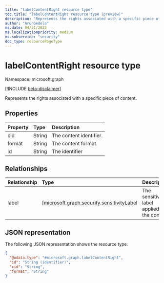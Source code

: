 ```yaml
---
title: "labelContentRight resource type"
toc.title: "labelContentRight resource type (preview)"
description: "Represents the rights associated with a specific piece of content."
author: "ArunGedela"
ms.date: 04/21/2025
ms.localizationpriority: medium
ms.subservice: "security"
doc_type: resourcePageType
---
```


# labelContentRight resource type

Namespace: microsoft.graph

[!INCLUDE [beta-disclaimer](../../includes/beta-disclaimer.md)]

Represents the rights associated with a specific piece of content.

## Properties

|Property|Type|Description|
|:---|:---|:---|
|cid|String|The content identifier.|
|format|String|The content format.|
|id|String|The identifier|

## Relationships

|Relationship|Type|Description|
|:---|:---|:---|
|label|[[microsoft.graph.security.sensitivityLabel](../resources/security-sensitivitylabel.md)|The sensitivity label applied to the content.|

## JSON representation

The following JSON representation shows the resource type.
<!-- {
  "blockType": "resource",
  "keyProperty": "id",
  "@odata.type": "microsoft.graph.labelContentRight",
  "baseType": "microsoft.graph.entity",
  "openType": false
}
-->
``` json
{
  "@odata.type": "#microsoft.graph.labelContentRight",
  "id": "String (identifier)",
  "cid": "String",
  "format": "String"
}
```
